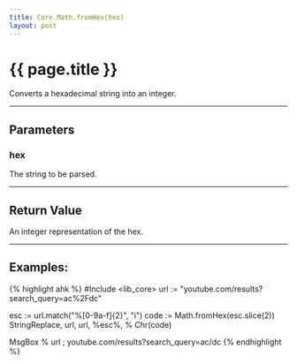 ```yaml
---
title: Core.Math.fromHex(hex)
layout: post
---
```

# {{ page.title }} 

Converts a hexadecimal string into an integer.

---

## Parameters

### hex

The string to be parsed.  

---
## Return Value

An integer representation of the hex.

----
## Examples:

{% highlight ahk %}
#Include <lib_core>
url := "youtube.com/results?search_query=ac%2Fdc"

esc := url.match("%[0-9a-f]{2}", "i")
code := Math.fromHex(esc.slice(2))
StringReplace, url, url, %esc%, % Chr(code)

MsgBox % url ; youtube.com/results?search_query=ac/dc
{% endhighlight %}
